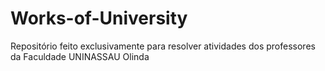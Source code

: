 # Works-of-University
Repositório feito exclusivamente para resolver atividades dos professores da Faculdade UNINASSAU Olinda

